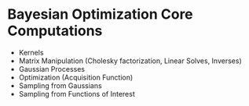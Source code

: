 # Bayesian Optimization Core Computations
- Kernels
- Matrix Manipulation (Cholesky factorization, Linear Solves, Inverses)
- Gaussian Processes
- Optimization (Acquisition Function)
- Sampling from Gaussians
- Sampling from Functions of Interest